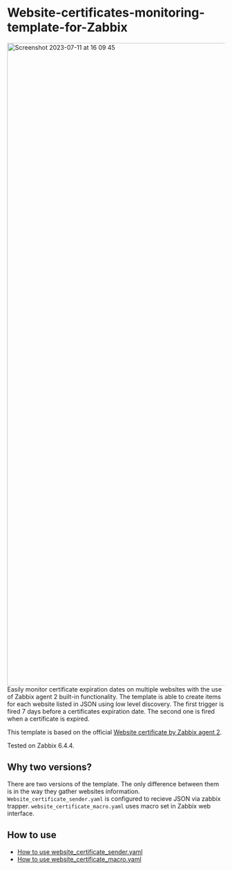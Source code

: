 # Website-certificates-monitoring-template-for-Zabbix
<img width="1487" alt="Screenshot 2023-07-11 at 16 09 45" src="https://github.com/dali-bor/Website-certificates-monitoring-template-for-Zabbix/assets/139234961/5d48bc06-26dd-4980-8e9b-08471d5c5c4a">
Easily monitor certificate expiration dates on multiple websites with the use of Zabbix agent 2 built-in functionality. The template is able to create items for each website listed in JSON using low level discovery. The first trigger is fired 7 days before a certificates expiration date. The second one is fired when a certificate is expired. 

This template is based on the official [Website certificate by Zabbix agent 2](https://git.zabbix.com/projects/ZBX/repos/zabbix/browse/templates/app/certificate_agent2?at=release/6.4).

Tested on Zabbix 6.4.4.
## Why two versions?
There are two versions of the template. The only difference between them is in the way they gather websites information. `Website_certificate_sender.yaml` is configured to recieve JSON via zabbix trapper. `website_certificate_macro.yaml` uses macro set in Zabbix web interface.
## How to use
- [How to use website_certificate_sender.yaml](https://github.com/dali-bor/Website-certificates-monitoring-template-for-Zabbix/blob/main/SENDER_SETUP.md)
- [How to use website_certificate_macro.yaml](https://github.com/dali-bor/Website-certificates-monitoring-template-for-Zabbix/blob/main/MACRO_SETUP.md)
